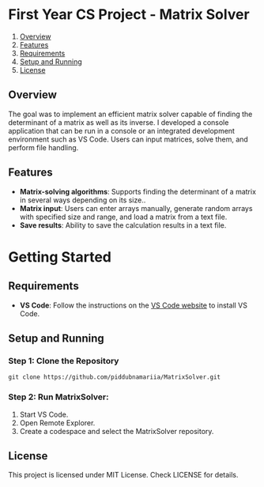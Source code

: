 # First Year CS Project - Matrix Solver

1. [Overview](#overview)
2. [Features](#features)
3. [Requirements](#requirements)
4. [Setup and Running](#setup-and-running)
5. [License](#license)

## Overview
The goal was to implement an efficient matrix solver capable of finding the determinant of a matrix as well as its inverse. I developed a console application that can be run in a console or an integrated development environment such as VS Code. Users can input matrices, solve them, and perform file handling.

## Features
- **Matrix-solving algorithms**: Supports finding the determinant of a matrix in several ways depending on its size..
- **Matrix input**: Users can enter arrays manually, generate random arrays with specified size and range, and load a matrix from a text file.
- **Save results**: Ability to save the calculation results in a text file.

# Getting Started

## Requirements

- **VS Code**: Follow the instructions on the [VS Code website](https://code.visualstudio.com/download) to install VS Code.

## Setup and Running

### Step 1: Clone the Repository
```
git clone https://github.com/piddubnamariia/MatrixSolver.git
```

### Step 2: Run MatrixSolver:
1. Start VS Code.
2. Open Remote Explorer.
3. Create a codespace and select the MatrixSolver repository. 

## License
This project is licensed under MIT License. Check LICENSE for details.
